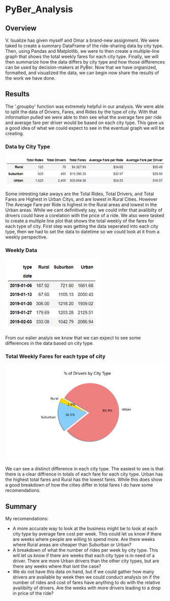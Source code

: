 # PyBer_Analysis

## Overview
V. Isualize has given myself and Omar a brand-new assignment. We were taked to create a summary DataFrame of the ride-sharing data by city type. Then, using Pandas and Matplotlib, we were to then create a multiple-line graph that shows the total weekly fares for each city type. Finally, we will then summarize how the data differs by city type and how those differences can be used by decision-makers at PyBer. Now that we have orgianized, formatted, and visualized the data, we can begin now share the results of the work we have done. 

## Results

The '.groupby' function was extremely helpful in our analysis. We were able to split the data of Drivers, Fares, and Rides by the type of city. With that information pulled we were able to then see what the average fare per ride and average fare per driver would be based on each city type. This gave us a good idea of what we could expect to see in the eventual graph we will be creating. 

### Data by City Type
![City by Type Data](https://github.com/Andrew-E-Walters/PyBer_Analysis/blob/main/analysis/Pyber_Summary.png)

Some intresting take aways are the Total Rides, Total Drivers, and Total Fares are Highest in Urban Citys, and are lowest in Rural Cities. However The Average Fare per Ride is highest in the Rural areas and lowest in the Urban areas. While we cant definitively say, we could infer that avalibilty of drivers could have a corelation with the price of a ride. We also were tasked to create a multiple line plot that shows the total weekly of the fares for each type of city. First step was getting the data seperated into each city type, then we had to set the data to datetime so we could look at it from a weekly perspective. 

### Weekly Data 
![Weekly Data](https://github.com/Andrew-E-Walters/PyBer_Analysis/blob/main/analysis/Weekly%20Data.png)

From our ealier analyis we know that we can expect to see some differences in the data based on city type. 

### Total Weekly Fares for each type of city
![Weekly Graph](https://github.com/Andrew-E-Walters/PyBer_Analysis/blob/main/analysis/Fig7.png)

We can see a distinct difference in each city type. The easiest to see is that there is a clear diffrence in totals of each fare for each city type. Urban has the highest total fares and Rural has the lowest fares. While this does show a good breakdown of how the cities differ in total fares I do have some recomendations. 

## Summary
My recomendations:
- A more accurate way to look at the business might be to look at each city type by average fare cost per week. This could let us know if there are weeks where people are willing to spend more. Are there weeks where Rural areas are cheaper than Suburban or Urban? 
- A breakdown of what the number of rides per week by city type. This will let us know if there are weeks that each city type is in need of a driver. There are more Urban drivers than the other city types, but are there any weeks where that isnt the case?  
- We do not have this data on hand, but if we could gather how many drivers are available by week then we could conduct analysis on if the number of rides and cost of fares have anything to do with the relative availibilty of drivers. Are the weeks with more drivers leading to a drop in price of the ride? 


